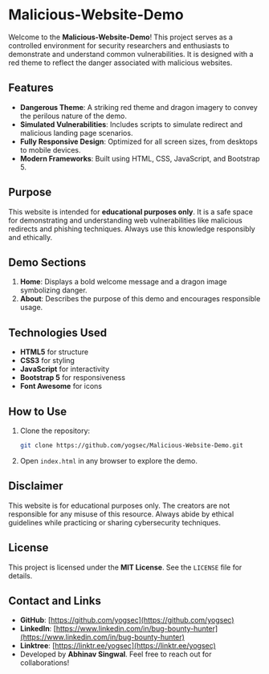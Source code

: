 # Malicious-Website-Demo

Welcome to the **Malicious-Website-Demo**! This project serves as a controlled environment for security researchers and enthusiasts to demonstrate and understand common vulnerabilities. It is designed with a red theme to reflect the danger associated with malicious websites.

## Features
- **Dangerous Theme**: A striking red theme and dragon imagery to convey the perilous nature of the demo.
- **Simulated Vulnerabilities**: Includes scripts to simulate redirect and malicious landing page scenarios.
- **Fully Responsive Design**: Optimized for all screen sizes, from desktops to mobile devices.
- **Modern Frameworks**: Built using HTML, CSS, JavaScript, and Bootstrap 5.

## Purpose
This website is intended for **educational purposes only**. It is a safe space for demonstrating and understanding web vulnerabilities like malicious redirects and phishing techniques. Always use this knowledge responsibly and ethically.

## Demo Sections
1. **Home**: Displays a bold welcome message and a dragon image symbolizing danger.
2. **About**: Describes the purpose of this demo and encourages responsible usage.

## Technologies Used
- **HTML5** for structure
- **CSS3** for styling
- **JavaScript** for interactivity
- **Bootstrap 5** for responsiveness
- **Font Awesome** for icons

## How to Use
1. Clone the repository:
   ```bash
   git clone https://github.com/yogsec/Malicious-Website-Demo.git
   ```
2. Open `index.html` in any browser to explore the demo.

## Disclaimer
This website is for educational purposes only. The creators are not responsible for any misuse of this resource. Always abide by ethical guidelines while practicing or sharing cybersecurity techniques.

## License
This project is licensed under the **MIT License**. See the `LICENSE` file for details.

## Contact and Links
- **GitHub**: [https://github.com/yogsec](https://github.com/yogsec)
- **LinkedIn**: [https://www.linkedin.com/in/bug-bounty-hunter](https://www.linkedin.com/in/bug-bounty-hunter)
- **Linktree**: [https://linktr.ee/yogsec](https://linktr.ee/yogsec)
- Developed by **Abhinav Singwal**. Feel free to reach out for collaborations!

